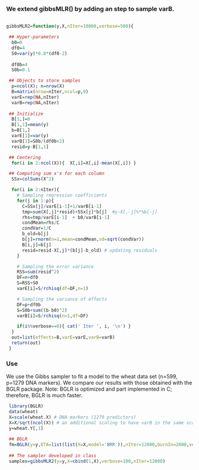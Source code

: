 ### We extend gibbsMLR() by adding an step to sample varB.

```r

gibbsMLR2=function(y,X,nIter=10000,verbose=500){

 ## Hyper-parameters
  b0=0
  df0=4
  S0=var(y)*0.8*(df0-2)
  
  df0b=4
  S0b=0.1

 ## Objects to store samples
  p=ncol(X); n=nrow(X)
  B=matrix(nrow=nIter,ncol=p,0)
  varE=rep(NA,nIter)
  varB=rep(NA,nIter)
  
 ## Initialize
  B[1,]=0
  B[1,1]=mean(y)
  b=B[1,]
  varE[1]=var(y)
  varB[1]=S0b/(df0b+2)
  resid=y-B[1,1]

 ## Centering
  for(i in 2:ncol(X)){  X[,i]=X[,i]-mean(X[,i]) }

 ## Computing sum x'x for each column
  SSx=colSums(X^2)

  for(i in 2:nIter){
    # Sampling regression coefficients
    for(j in 1:p){
      C=SSx[j]/varE[i-1]+1/varB[i-1]
      tmp=sum(X[,j]*resid)+SSx[j]*b[j]  #y-X[,-j]%*%b[-j]
      rhs=tmp/varE[i-1]  + b0/varB[i-1]
      condMean=rhs/C
      condVar=1/C
      b_old=b[j]
      b[j]=rnorm(n=1,mean=condMean,sd=sqrt(condVar))
      B[i,j]=b[j]
      resid=resid-X[,j]*(b[j]-b_old) # updating residuals
    }

    # Sampling the error variance
    RSS=sum(resid^2)
    DF=n+df0
    S=RSS+S0
    varE[i]=S/rchisq(df=DF,n=1)

    # Sampling the variance of effects
    DF=p+df0b
    S=S0b+sum((b-b0)^2)
    varB[i]=S/rchisq(n=1,df=DF)

    if(i%%verbose==0){ cat(' Iter ', i, '\n') }
  }
  out=list(effects=B,varE=varE,varB=varB)
  return(out)
 }
```

### Use

We use the Gibbs sampler to fit a model to the wheat data set (n=599, p=1279 DNA markers). We compare our results with those obtained with the BGLR package. Note: BGLR is optimized and part implemented in C; therefore, BGLR is much faster.

```r
 library(BGLR)
 data(wheat)
 X=scale(wheat.X) # DNA markers (1279 predictors)
 X=X/sqrt(ncol(X)) # an additional scaling to have varB in the same scale as that of var(y)
 y=wheat.Y[,1]
 
 ## BGLR
 fm=BGLR(y=y,ETA=list(list(X=X,model='BRR')),nIter=12000,burnIn=2000,verbose=F)
 
 ## The sampler developed in class
 samples=gibbsMLR2(y=y,X=cbind(1,X),verbose=100,nIter=12000)
 

```
